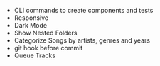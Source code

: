 - CLI commands to create components and tests
- Responsive 
- Dark Mode
- Show Nested Folders 
- Categorize Songs by artists, genres and years
- git hook before commit
- Queue Tracks